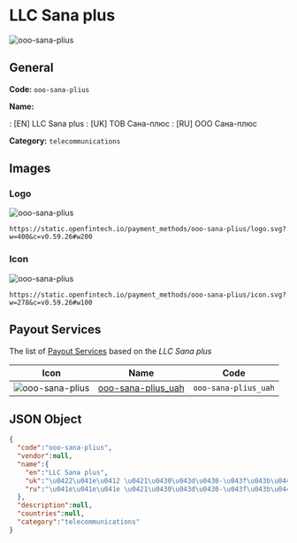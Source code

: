 
# LLC Sana plus 
![ooo-sana-plius](https://static.openfintech.io/payment_methods/ooo-sana-plius/logo.svg?w=400&c=v0.59.26#w200)  

## General 
**Code:** `ooo-sana-plius` 
 
**Name:** 
 
:	[EN] LLC Sana plus 
:	[UK] ТОВ Сана-плюс 
:	[RU] ООО Сана-плюс 
 
**Category:** `telecommunications` 
 

## Images 

### Logo 
![ooo-sana-plius](https://static.openfintech.io/payment_methods/ooo-sana-plius/logo.svg?w=400&c=v0.59.26#w200)  

```
https://static.openfintech.io/payment_methods/ooo-sana-plius/logo.svg?w=400&c=v0.59.26#w200
```  

### Icon 
![ooo-sana-plius](https://static.openfintech.io/payment_methods/ooo-sana-plius/icon.svg?w=278&c=v0.59.26#w100)  

```
https://static.openfintech.io/payment_methods/ooo-sana-plius/icon.svg?w=278&c=v0.59.26#w100
```  

## Payout Services 
 
The list of [Payout Services](/payout-services/) based on the _LLC Sana plus_ 

|Icon|Name|Code| 
|:---:|:---:|:---:| 
|![ooo-sana-plius](https://static.openfintech.io/payout_methods/ooo-sana-plius/icon.png?w=278&c=v0.59.26#w40) |[ooo-sana-plius_uah](/payout-services/ooo-sana-plius_uah/)|`ooo-sana-plius_uah`| 
 

## JSON Object 

```json
{
  "code":"ooo-sana-plius",
  "vendor":null,
  "name":{
    "en":"LLC Sana plus",
    "uk":"\u0422\u041e\u0412 \u0421\u0430\u043d\u0430-\u043f\u043b\u044e\u0441",
    "ru":"\u041e\u041e\u041e \u0421\u0430\u043d\u0430-\u043f\u043b\u044e\u0441"
  },
  "description":null,
  "countries":null,
  "category":"telecommunications"
}
```  
